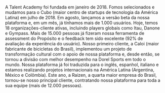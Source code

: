 A Talent Academy foi fundada em janeiro de 2018. Fomos selecionados e mudamos para o Cubo (maior centro de startups de tecnologia da América Latina) em julho de 2018. Em agosto, lançamos a versão beta da nossa plataforma e, em um mês, já tínhamos mais de 1.000 usuários. Hoje, temos 18 organizações-cliente ativas, incluindo players globais como Itau, Danone e Gympass. Mais de 15.000 pessoas já fizeram nossa ferramenta de assessment do Propósito e o feedback tem sido excelente (92% de avaliação da experiência do usuário). Nosso primeiro cliente, a Caloi (maior fabricante de bicicletas do Brasil), implementou um projeto de transformação cultural com o apoio de nossa plataforma e, desde então, se tornou a divisão com melhor desempenho na Dorel Sports em todo o mundo. Nossa plataforma já foi traduzida para o inglês, espanhol, italiano e estamos realizando projetos internacionais na América Latina (Argentina, México e Colômbia). Este ano, a Raizen, a quarta maior empresa do Brasil, tornou-se nosso principal cliente, contratando nossa plataforma para toda a sua equipe (mais de 12.000 pessoas).
